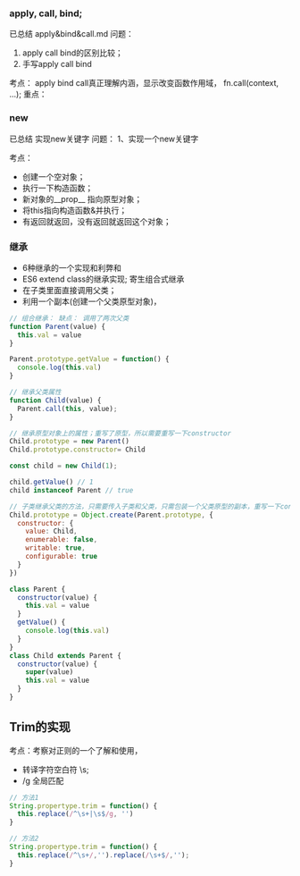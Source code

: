 ### apply, call, bind;
已总结 apply&bind&call.md
问题：
1. apply call bind的区别比较；
2. 手写apply call bind

考点： apply bind call真正理解内涵，显示改变函数作用域， fn.call(context, ...);
重点：

### new
已总结 实现new关键字
问题：
1、实现一个new关键字

考点：
- 创建一个空对象；
- 执行一下构造函数；
- 新对象的__prop__ 指向原型对象；
- 将this指向构造函数&并执行；
- 有返回就返回，没有返回就返回这个对象；

### 继承 
- 6种继承的一个实现和利弊和
- ES6 extend class的继承实现;
寄生组合式继承
- 在子类里面直接调用父类；
- 利用一个副本(创建一个父类原型对象)，
```js
// 组合继承： 缺点： 调用了两次父类
function Parent(value) {
  this.val = value
}

Parent.prototype.getValue = function() {
  console.log(this.val)
}

// 继承父类属性
function Child(value) {
  Parent.call(this, value);
}

// 继承原型对象上的属性；重写了原型，所以需要重写一下constructor
Child.prototype = new Parent()
Child.prototype.constructor= Child

const child = new Child(1);

child.getValue() // 1
child instanceof Parent // true
```


<!-- 寄生组合继承 -->
```js
// 子类继承父类的方法，只需要传入子类和父类，只需包装一个父类原型的副本，重写一下constructor属性；
Child.prototype = Object.create(Parent.prototype, {
  constructor: {
    value: Child,
    enumerable: false,
    writable: true,
    configurable: true
  }
})
```

```js
class Parent {
  constructor(value) {
    this.val = value
  }
  getValue() {
    console.log(this.val)
  }
}
class Child extends Parent {
  constructor(value) {
    super(value)
    this.val = value
  }
}
```

## Trim的实现
考点：考察对正则的一个了解和使用，
- 转译字符空白符 \s;
- /g 全局匹配
```js
// 方法1
String.propertype.trim = function() {
  this.replace(/^\s+|\s$/g, '')
}

// 方法2
String.propertype.trim = function() {
  this.replace(/^\s+/,'').replace(/\s+$/,'');
}

```


